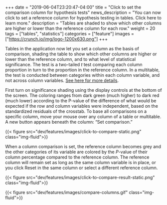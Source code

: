 +++
date = "2019-06-04T23:20:47-04:00"
title = "Click to set the comparison column for hypothesis tests"
news_description = "You can now click to set a reference column for hypothesis testing in tables. Click here to learn more."
description = "Tables are shaded to show which other columns are higher or lower than the reference column for each row."
weight = 20
tags = ["tables", "statistics"]
categories = ["feature"]
images = ["https://crunch.io/img/logo-1200x630.png"]
+++

Tables in the application now let you set a column as the basis of comparison, shading the table to show which other columns are higher or lower than the reference column, and to what level of statistical significance. The test is a two-tailed _t_ test comparing each column proportion in turn to the proportion in the reference column. In a multitable, the test is conducted between categories within each column variable, and not across column variables. [See here for more details](http://support.crunch.io/articles/c9e4yRRi/Hypothesis-testing-in-Crunch).

First turn on significance shading using the display controls at the bottom of the screen. The coloring ranges from dark green (much higher) to dark red (much lower) according to the P-value of the difference of what would be expected if the row and column variables were independent, based on the standardized residuals of the crosstab. To base all comparisons on a specific column, move your mouse over any column of a table or multitable. A new button appears beneath the column: “Set comparison.”

{{< figure src="dev/features/images/click-to-compare-static.png" class="img-fluid">}}

When a column comparison is set, the reference column becomes grey and the other categories of its variable are colored by the _P_-value of their column percentage compared to the reference column. The reference column will remain set as long as the same column variable is in place, or you click Reset in the same column or select a different reference column.

{{< figure src="dev/features/images/click-to-compare-result-static.png" class="img-fluid">}}


{{< figure src="dev/features/images/compare-columns.gif" class="img-fluid">}}
